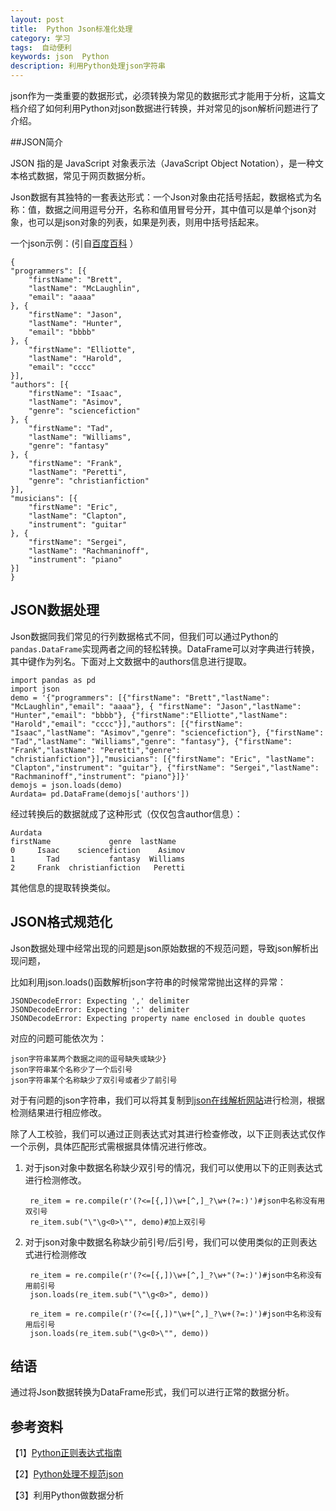 ```yaml
---
layout: post
title:  Python Json标准化处理
category: 学习
tags:  自动便利	        
keywords: json  Python
description: 利用Python处理json字符串
---
```


json作为一类重要的数据形式，必须转换为常见的数据形式才能用于分析，这篇文档介绍了如何利用Python对json数据进行转换，并对常见的json解析问题进行了介绍。

##JSON简介

JSON 指的是 JavaScript 对象表示法（JavaScript Object Notation），是一种文本格式数据，常见于网页数据分析。

Json数据有其独特的一套表达形式：一个Json对象由花括号括起，数据格式为名称：值，数据之间用逗号分开，名称和值用冒号分开，其中值可以是单个json对象，也可以是json对象的列表，如果是列表，则用中括号括起来。

一个json示例：(引自[百度百科](http://baike.baidu.com/link?url=kO4P0IJm-bDYX0VHci6qtEmqwHanBh8Hh7jlGDqxIF25-AhfVUqyCM0gpwc_mQzQ6CFd3pKzX9T5DR3fR--bEq)
）

    {
    "programmers": [{
        "firstName": "Brett",
        "lastName": "McLaughlin",
        "email": "aaaa"
    }, {
        "firstName": "Jason",
        "lastName": "Hunter",
        "email": "bbbb"
    }, {
        "firstName": "Elliotte",
        "lastName": "Harold",
        "email": "cccc"
    }],
    "authors": [{
        "firstName": "Isaac",
        "lastName": "Asimov",
        "genre": "sciencefiction"
    }, {
        "firstName": "Tad",
        "lastName": "Williams",
        "genre": "fantasy"
    }, {
        "firstName": "Frank",
        "lastName": "Peretti",
        "genre": "christianfiction"
    }],
    "musicians": [{
        "firstName": "Eric",
        "lastName": "Clapton",
        "instrument": "guitar"
    }, {
        "firstName": "Sergei",
        "lastName": "Rachmaninoff",
        "instrument": "piano"
    }]
    }


## JSON数据处理

Json数据同我们常见的行列数据格式不同，但我们可以通过Python的`pandas.DataFrame`实现两者之间的轻松转换。DataFrame可以对字典进行转换，其中键作为列名。下面对上文数据中的authors信息进行提取。

    import pandas as pd 
    import json
    demo = '{"programmers": [{"firstName": "Brett","lastName": "McLaughlin","email": "aaaa"}, { "firstName": "Jason","lastName": "Hunter","email": "bbbb"}, {"firstName":"Elliotte","lastName": "Harold","email": "cccc"}],"authors": [{"firstName": "Isaac","lastName": "Asimov","genre": "sciencefiction"}, {"firstName": "Tad","lastName": "Williams","genre": "fantasy"}, {"firstName": "Frank","lastName": "Peretti","genre": "christianfiction"}],"musicians": [{"firstName": "Eric", "lastName": "Clapton","instrument": "guitar"}, {"firstName": "Sergei","lastName": "Rachmaninoff","instrument": "piano"}]}'
    demojs = json.loads(demo)
    Aurdata= pd.DataFrame(demojs['authors'])

经过转换后的数据就成了这种形式（仅仅包含author信息）：

    Aurdata
    firstName             genre  lastName
    0     Isaac    sciencefiction    Asimov
    1       Tad           fantasy  Williams
    2     Frank  christianfiction   Peretti

其他信息的提取转换类似。

## JSON格式规范化

Json数据处理中经常出现的问题是json原始数据的不规范问题，导致json解析出现问题，

比如利用json.loads()函数解析json字符串的时候常常抛出这样的异常：

    JSONDecodeError: Expecting ',' delimiter
    JSONDecodeError: Expecting ':' delimiter
    JSONDecodeError: Expecting property name enclosed in double quotes

对应的问题可能依次为：

    json字符串某两个数据之间的逗号缺失或缺少}
    json字符串某个名称少了一个后引号
    json字符串某个名称缺少了双引号或者少了前引号

对于有问题的json字符串，我们可以将其复制到[json在线解析网站](http://www.bejson.com/)进行检测，根据检测结果进行相应修改。

除了人工校验，我们可以通过正则表达式对其进行检查修改，以下正则表达式仅作一个示例，具体匹配形式需根据具体情况进行修改。

1. 对于json对象中数据名称缺少双引号的情况，我们可以使用以下的正则表达式进行检测修改。
      
        re_item = re.compile(r'(?<=[{,])\w+[^,]_?\w+(?=:)')#json中名称没有用双引号
        re_item.sub("\"\g<0>\"", demo)#加上双引号

2. 对于json对象中数据名称缺少前引号/后引号，我们可以使用类似的正则表达式进行检测修改

        re_item = re.compile(r'(?<=[{,])\w+[^,]_?\w+"(?=:)')#json中名称没有用前引号
        json.loads(re_item.sub("\"\g<0>", demo))

        re_item = re.compile(r'(?<=[{,])"\w+[^,]_?\w+(?=:)')#json中名称没有用后引号
        json.loads(re_item.sub("\g<0>\"", demo))

## 结语

通过将Json数据转换为DataFrame形式，我们可以进行正常的数据分析。

## 参考资料

【1】[Python正则表达式指南](http://www.cnblogs.com/huxi/archive/2010/07/04/1771073.html)

【2】[Python处理不规范json](http://www.cnblogs.com/cnicefire/archive/2013/02/24/2924170.html)

【3】利用Python做数据分析